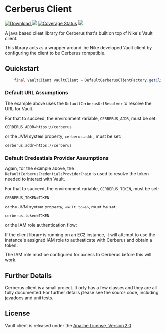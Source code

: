 # Cerberus Client

[ ![Download](https://api.bintray.com/packages/nike/maven/cerberus-client/images/download.svg) ](https://bintray.com/nike/maven/cerberus-client/_latestVersion)
[![][travis img]][travis]
[![Coverage Status](https://coveralls.io/repos/github/Nike-Inc/cerberus-java-client/badge.svg?branch=master)](https://coveralls.io/github/Nike-Inc/cerberus-java-client)
[![][license img]][license]

A java based client library for Cerberus that's built on top of Nike's Vault client.

This library acts as a wrapper around the Nike developed Vault client by configuring the client to be Cerberus compatible.

## Quickstart

``` java
    final VaultClient vaultClient = DefaultCerberusClientFactory.getClient();
```

### Default URL Assumptions

The example above uses the `DefaultCerberusUrlResolver` to resolve the URL for Vault.

For that to succeed, the environment variable, `CERBERUS_ADDR`, must be set:

    CERBERUS_ADDR=https://cerberus

or the JVM system property, `cerberus.addr`, must be set:

    cerberus.addr=https://cerberus

### Default Credentials Provider Assumptions

Again, for the example above, the `DefaultCerberusCredentialsProviderChain` is used to resolve the token needed to interact with Vault.

For that to succeed, the environment variable, `CERBERUS_TOKEN`, must be set:

    CERBERUS_TOKEN=TOKEN

or the JVM system property, `vault.token`, must be set:

    cerberus.token=TOKEN
    
or the IAM role authentication flow:

If the client library is running on an EC2 instance, it will attempt to use the instance's assigned IAM role to authenticate 
with Cerberus and obtain a token.

The IAM role must be configured for access to Cerberus before this will work.

## Further Details

Cerberus client is a small project. It only has a few classes and they are all fully documented. For further details please see the source code, including javadocs and unit tests.

<a name="license"></a>
## License

Vault client is released under the [Apache License, Version 2.0](http://www.apache.org/licenses/LICENSE-2.0)

[travis]:https://travis-ci.org/Nike-Inc/cerberus-java-client
[travis img]:https://api.travis-ci.org/Nike-Inc/cerberus-java-client.svg?branch=master

[license]:LICENSE.txt
[license img]:https://img.shields.io/badge/License-Apache%202-blue.svg

[toc]:#table_of_contents
